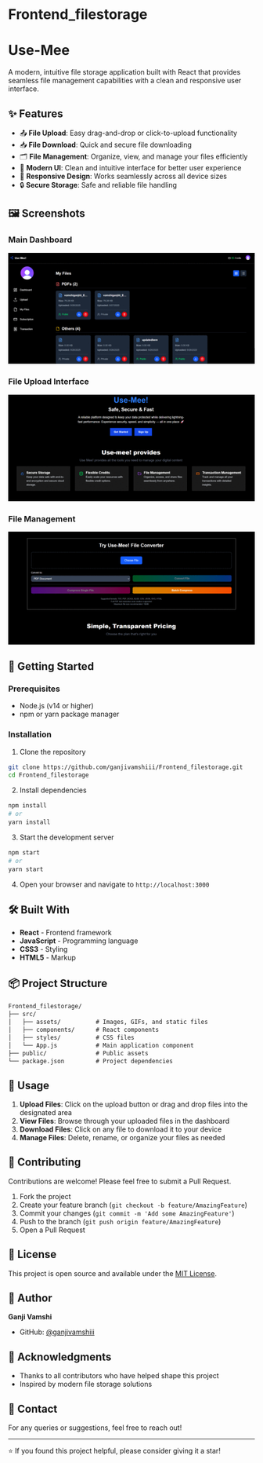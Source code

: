 # Frontend_filestorage
# Use-Mee

A modern, intuitive file storage application built with React that provides seamless file management capabilities with a clean and responsive user interface.

## ✨ Features

- 📤 **File Upload**: Easy drag-and-drop or click-to-upload functionality
- 📥 **File Download**: Quick and secure file downloading
- 🗂️ **File Management**: Organize, view, and manage your files efficiently
- 🎨 **Modern UI**: Clean and intuitive interface for better user experience
- 📱 **Responsive Design**: Works seamlessly across all device sizes
- 🔒 **Secure Storage**: Safe and reliable file handling

## 🖼️ Screenshots

### Main Dashboard
![Dashboard](src/assets/Screenshot%202025-09-29%20231237.gif)

### File Upload Interface
![Upload](src/assets/Screenshot%202025-09-29%20231047.gif)

### File Management
![Management](src/assets/Screenshot%202025-09-29%20231100.gif)

## 🚀 Getting Started

### Prerequisites

- Node.js (v14 or higher)
- npm or yarn package manager

### Installation

1. Clone the repository
```bash
git clone https://github.com/ganjivamshiii/Frontend_filestorage.git
cd Frontend_filestorage
```

2. Install dependencies
```bash
npm install
# or
yarn install
```

3. Start the development server
```bash
npm start
# or
yarn start
```

4. Open your browser and navigate to `http://localhost:3000`

## 🛠️ Built With

- **React** - Frontend framework
- **JavaScript** - Programming language
- **CSS3** - Styling
- **HTML5** - Markup

## 📦 Project Structure

```
Frontend_filestorage/
├── src/
│   ├── assets/          # Images, GIFs, and static files
│   ├── components/      # React components
│   ├── styles/          # CSS files
│   └── App.js           # Main application component
├── public/              # Public assets
└── package.json         # Project dependencies
```

## 🎯 Usage

1. **Upload Files**: Click on the upload button or drag and drop files into the designated area
2. **View Files**: Browse through your uploaded files in the dashboard
3. **Download Files**: Click on any file to download it to your device
4. **Manage Files**: Delete, rename, or organize your files as needed

## 🤝 Contributing

Contributions are welcome! Please feel free to submit a Pull Request.

1. Fork the project
2. Create your feature branch (`git checkout -b feature/AmazingFeature`)
3. Commit your changes (`git commit -m 'Add some AmazingFeature'`)
4. Push to the branch (`git push origin feature/AmazingFeature`)
5. Open a Pull Request

## 📝 License

This project is open source and available under the [MIT License](LICENSE).

## 👤 Author

**Ganji Vamshi**
- GitHub: [@ganjivamshiii](https://github.com/ganjivamshiii)

## 🙏 Acknowledgments

- Thanks to all contributors who have helped shape this project
- Inspired by modern file storage solutions

## 📧 Contact

For any queries or suggestions, feel free to reach out!

---

⭐ If you found this project helpful, please consider giving it a star!